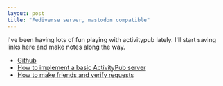 ```yaml
---
layout: post
title: "Fediverse server, mastodon compatible"
---
```


I've been having lots of fun playing with activitypub lately. I'll start saving links here and make notes along the way.

* [Github](https://github.com/cleskowsky/fedisrv)
* [How to implement a basic ActivityPub server](https://blog.joinmastodon.org/2018/06/how-to-implement-a-basic-activitypub-server/)
* [How to make friends and verify requests](https://blog.joinmastodon.org/2018/07/how-to-make-friends-and-verify-requests/)
